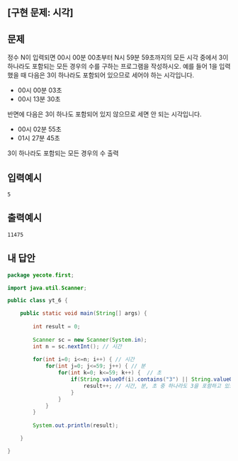 ## [구현 문제: 시각]



## 문제

정수 N이 입력되면 00시 00분 00초부터 N시 59분 59초까지의 모든 시각 중에서 3이 하나라도 포함되는 모든 경우의 수를 구하는 프로그램을 작성하시오. 예를 들어 1을 입력했을 때 다음은 3이 하나라도 포함되어 있으므로 세어야 하는 시각입니다.

* 00시 00분 03초
* 00시 13분 30초

반면에 다음은 3이 하나도 포함되어 있지 않으므로 세면 안 되는 시각입니다.

* 00시 02분 55초
* 01시 27분 45초

3이 하나라도 포함되는 모든 경우의 수 출력



## 입력예시

```
5
```



## 출력예시

```
11475
```



## 내 답안

```java
package yecote.first;

import java.util.Scanner;

public class yt_6 {

	public static void main(String[] args) {
		
		int result = 0;
		
		Scanner sc = new Scanner(System.in);
		int n = sc.nextInt(); // 시간
		
		for(int i=0; i<=n; i++) { // 시간
			for(int j=0; j<=59; j++) { // 분
				for(int k=0; k<=59; k++) {  // 초
					if(String.valueOf(i).contains("3") || String.valueOf(j).contains("3") || String.valueOf(k).contains("3")) {
						result++; // 시간, 분, 초 중 하나라도 3을 포함하고 있으면 result 증가
					}
				}
			}
		}
		
		System.out.println(result);

	}

}

```

